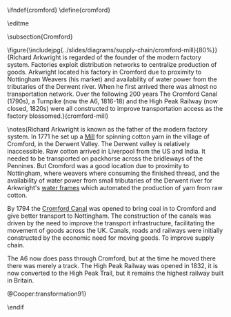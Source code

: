 \ifndef{cromford}
\define{cromford}

\editme

\subsection{Cromford}

\figure{\includejpg{../slides/diagrams/supply-chain/cromford-mill}{80%}}{Richard Arkwright is regarded of the founder of the modern factory system. Factories exploit distribution networks to centralize production of goods. Arkwright located his factory in Cromford due to proximity to Nottingham Weavers (his market) and availability of water power from the tributaries of the Derwent river. When he first arrived there was almost no transportation network. Over the following 200 years The Cromford Canal (1790s), a Turnpike (now the A6, 1816-18) and the High Peak Railway (now closed, 1820s) were all constructed to improve transportation access as the factory blossomed.}{cromford-mill}

\notes{Richard Arkwright is known as the father of the modern factory system. In 1771 he set up a [Mill](https://en.wikipedia.org/wiki/Cromford_Mill) for spinning cotton yarn in the village of Cromford, in the Derwent Valley. The Derwent valley is relatively inaccessible. Raw cotton arrived in Liverpool from the US and India. It needed to be transported on packhorse across the bridleways of the Pennines. But Cromford was a good location due to proximity to Nottingham, where weavers where consuming the finished thread, and  the availability of water power from small tributaries of the Derwent river for Arkwright's [water frames](https://en.wikipedia.org/wiki/Spinning_jenny) which automated the production of yarn from raw cotton.

By 1794 the [Cromford Canal](https://en.wikipedia.org/wiki/Cromford_Canal) was opened to bring coal in to Cromford and give better transport to Nottingham. The construction of the canals was driven by the need to improve the transport infrastructure, facilitating the movement of goods across the UK. Canals, roads and railways were initially constructed by the economic need for moving goods. To improve supply chain.

The A6 now does pass through Cromford, but at the time he moved there there was merely a track. The High Peak Railway was opened in 1832, it is now converted to the High Peak Trail, but it remains the highest railway built in Britain.

@Cooper:transformation91}

\endif
